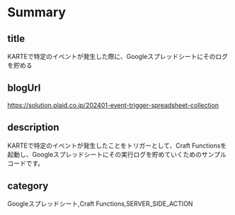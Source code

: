 # Summary

## title
KARTEで特定のイベントが発生した際に、Googleスプレッドシートにそのログを貯める

## blogUrl
https://solution.plaid.co.jp/202401-event-trigger-spreadsheet-collection

## description
KARTEで特定のイベントが発生したことをトリガーとして、Craft Functionsを起動し、Googleスプレッドシートにその実行ログを貯めていくためのサンプルコードです。

## category
Googleスプレッドシート,Craft Functions,SERVER_SIDE_ACTION
